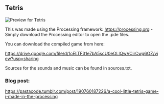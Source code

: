 ## Tetris
![Preview for Tetris](https://github.com/techiew/Tetris/blob/master/preview_tetris.gif)

This was made using the Processing framework: https://processing.org - Simply download the Processing editor to open the .pde files. 

You can download the compiled game from here: 

https://drive.google.com/file/d/1oELTF31e7bA5scU0eOLIQwVCirCwg6OZ/view?usp=sharing

Sources for the sounds and music can be found in sources.txt.

### Blog post:

https://pastacode.tumblr.com/post/190760187226/a-cool-little-tetris-game-i-made-in-the-processing


